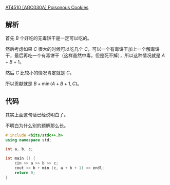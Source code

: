 [AT4510 [AGC030A] Poisonous Cookies](https://www.luogu.com.cn/problem/AT4510)

## 解析

首先 $B$ 个好吃的无毒饼干是一定可以吃的。

然后考虑如果 $C$ 很大的时候可以吃几个 $C$，可以一个有毒饼干加上一个解毒饼干，最后再吃一个有毒饼干（这样虽然中毒，但是死不掉），所以这种情况就是 $A + B + 1$。

然后 $C$ 比较小的情况肯定就是 $C$。

所以贡献就是 $B + \min (A + B + 1, C)$。

## 代码

其实上面这句话已经说明白了。

不明白为什么别的题解那么长。

```cpp
# include <bits/stdc++.h>
using namespace std;

int a, b, c;

int main () {
	cin >> a >> b >> c;
	cout << b + min (c, a + b + 1) << endl;
	return 0;
}
```
